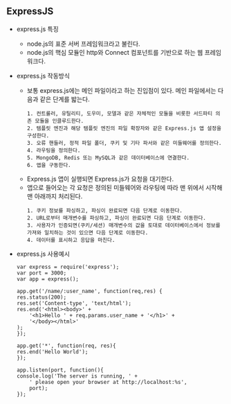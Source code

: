 ## ExpressJS

- express.js 특징

  - node.js의 표준 서버 프레임워크라고 불린다.
  - node.js의 핵심 모듈인 http와 Connect 컴포넌트를 기반으로 하는 웹 프레임워크다.

- express.js 작동방식

  - 보통 express.js에는 메인 파일이라고 하는 진입점이 있다. 메인 파일에서는 다음과 같은 단계를 밟는다.
    ```
    1. 컨트롤러, 유틸리티, 도우미, 모델과 같은 자체적인 모듈을 비롯한 서드파티 의존 모듈을 인클루드한다.
    2. 템플릿 엔진과 해당 템플릿 엔진의 파일 확장자와 같은 Express.js 앱 설정을 구성한다.
    3. 오류 핸들러, 정적 파일 폴더, 쿠키 및 기타 파서와 같은 미들웨어를 정의한다.
    4. 라우팅을 정의한다.
    5. MongoDB, Redis 또는 MySQL과 같은 데이터베이스에 연결한다.
    6. 앱을 구동한다.
    ```
  - Express.js 앱이 실행되면 Express.js가 요청을 대기한다.
  - 앱으로 들어오는 각 요청은 정의된 미들웨어와 라우팅에 따라 맨 위에서 시작해 맨 아래까지 처리된다.
    ```
    1. 쿠키 정보를 파싱하고, 파싱이 완료되면 다음 단계로 이동한다.
    2. URL로부터 매개변수를 파싱하고, 파싱이 완료되면 다음 단계로 이동한다.
    3. 사용자가 인증되면(쿠키/세션) 매개변수의 값을 토대로 데이터베이스에서 정보를 가져와 일치하는 것이 있으면 다음 단계로 이동한다.
    4. 데이터를 표시하고 응답을 마친다.
    ```

- express.js 사용예시

  ```
  var express = require('express');
  var port = 3000;
  var app = express();

  app.get('/name/:user_name', function(req,res) {
  res.status(200);
  res.set('Content-type', 'text/html');
  res.end('<html><body>' +
      '<h1>Hello ' + req.params.user_name + '</h1>' +
      '</body></html>'
  );
  });

  app.get('*', function(req, res){
  res.end('Hello World');
  });

  app.listen(port, function(){
  console.log('The server is running, ' +
      ' please open your browser at http://localhost:%s',
      port);
  });
  ```
